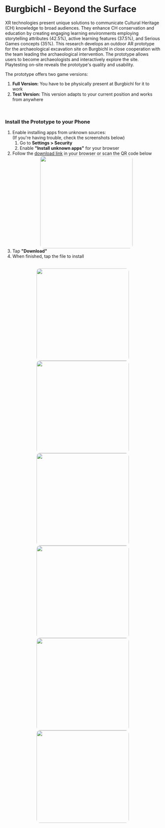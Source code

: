 # Burgbichl - Beyond the Surface

XR technologies present unique solutions to communicate Cultural Heritage (CH) knowledge to broad audiences. They enhance CH conservation and education by creating engaging learning environments employing storytelling attributes (42.5%), active learning features (37.5%), and Serious Games concepts (35%). This research develops an outdoor AR prototype for the archaeological excavation site on Burgbichl in close cooperation with the team leading the archaeological intervention. The prototype allows users to become archaeologists and interactively explore the site. Playtesting on-site reveals the prototype's quality and usability.
<br>

The prototype offers two game versions:
1. **Full Version:** You have to be physically present at Burgbichl for it to work
2. **Test Version:** This version adapts to your current position and works from anywhere
<br>

### Install the Prototype to your Phone
1. Enable installing apps from unknown sources:
      <br> (If you're having trouble, check the screenshots below)
   1. Go to **Settings > Security**
   2. Enable **"Install unknown apps"** for your browser
3. Follow the [download link](https://github.com/xlieA/Burgbichl_Prototype/releases/download/v0.1-beta.1/prototype.apk) in your browser or scan the QR code below
   <div style="text-align:center;">
      <img src="images/qr-code.png" style="width:300px; border-radius:10px;">
   </div>
4. Tap **"Download"**
5. When finished, tap the file to install

<br>

<div style="text-align:center;">
   <img src="images/t01.png" style="width:300px; border-radius:10px;">
   <img src="images/t02.png" style="width:300px; border-radius:10px;">
   <img src="images/t03.png" style="width:300px; border-radius:10px;">
   <img src="images/t04.png" style="width:300px; border-radius:10px;">
   <img src="images/t05.png" style="width:300px; border-radius:10px;">
   <img src="images/t06.png" style="width:300px; border-radius:10px;">
</div>
